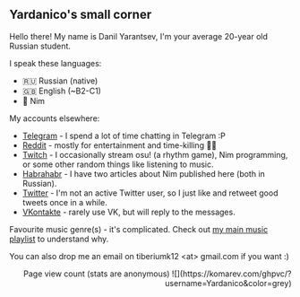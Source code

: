 ## Yardanico's small corner

Hello there! My name is Danil Yarantsev, I'm your average 20-year old Russian student.

I speak these languages:
  - 🇷🇺 Russian (native)
  - 🇬🇧 English (~B2-C1)
  - 👑 Nim

My accounts elsewhere:
  - [Telegram](https://t.me/yardanico) - I spend a lot of time chatting in Telegram :P
  - [Reddit](https://reddit.com/user/Yardanico) - mostly for entertainment and time-killing 🤷‍♂️
  - [Twitch](twitch.tv/yardanico) - I occasionally stream osu! (a rhythm game), Nim programming, or some other random things like listening to music.
  - [Habrahabr](https://habr.com/users/yardanico/) - I have two articles about Nim published here (both in Russian).
  - [Twitter](https://twitter.com/yardanic0) - I'm not an active Twitter user, so I just like and retweet good tweets once in a while.
  - [VKontakte](https://vk.com/id170831732) - rarely use VK, but will reply to the messages.

Favourite music genre(s) - it's complicated. Check out [my main music playlist](https://www.youtube.com/playlist?list=PLnthTbhS8ZO9m8nkK25JYC4CIphFvHk7r) to understand why.

You can also drop me an email on tiberiumk12 &lt;at&gt; gmail.com if you want :)

<p align="right">Page view count (stats are anonymous) ![](https://komarev.com/ghpvc/?username=Yardanico&color=grey) </p>
